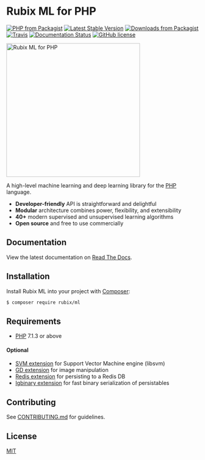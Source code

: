 # Rubix ML for PHP

[![PHP from Packagist](https://img.shields.io/packagist/php-v/rubix/ml.svg?style=flat-square&colorB=8892BF)](https://www.php.net/) [![Latest Stable Version](https://img.shields.io/packagist/v/rubix/ml.svg?style=flat-square&colorB=orange)](https://packagist.org/packages/rubix/ml) [![Downloads from Packagist](https://img.shields.io/packagist/dt/rubix/ml.svg?style=flat-square&colorB=red)](https://packagist.org/packages/rubix/ml) [![Travis](https://img.shields.io/travis/RubixML/RubixML.svg?style=flat-square)](https://travis-ci.org/RubixML/RubixML) [![Documentation Status](https://img.shields.io/readthedocs/rubix-ml.svg?style=flat-square)](https://rubix-ml.readthedocs.io/en/latest/?badge=latest) [![GitHub license](https://img.shields.io/github/license/andrewdalpino/Rubix.svg?style=flat-square)](https://github.com/andrewdalpino/Rubix/blob/master/LICENSE.md)

<a href="https://rubixml.com" target="_blank"><img src="https://raw.githubusercontent.com/RubixML/RubixML/master/docs/img/rubix-ml-logo.svg?sanitize=true" width="350" alt="Rubix ML for PHP" /></a>

A high-level machine learning and deep learning library for the [PHP](https://php.net) language.

- **Developer-friendly** API is straightforward and delightful
- **Modular** architecture combines power, flexibility, and extensibility
- **40+** modern supervised and unsupervised learning algorithms
- **Open source** and free to use commercially

## Documentation
View the latest documentation on [Read The Docs](https://rubix-ml.readthedocs.io/en/latest/).

## Installation
Install Rubix ML into your project with [Composer](https://getcomposer.org/):
```sh
$ composer require rubix/ml
```

## Requirements
- [PHP](https://php.net/manual/en/install.php) 7.1.3 or above

#### Optional

- [SVM extension](https://php.net/manual/en/book.svm.php) for Support Vector Machine engine (libsvm)
- [GD extension](https://php.net/manual/en/book.image.php) for image manipulation
- [Redis extension](https://github.com/phpredis/phpredis) for persisting to a Redis DB
- [Igbinary extension](https://github.com/igbinary/igbinary) for fast binary serialization of persistables



## Contributing
See [CONTRIBUTING.md](https://github.com/RubixML/RubixML/blob/master/CONTRIBUTING.md) for guidelines.

## License
[MIT](https://github.com/RubixML/RubixML/blob/master/LICENSE.md)
